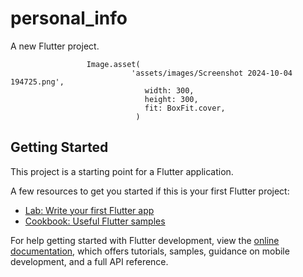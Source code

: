 # personal_info

A new Flutter project.

                     Image.asset(
                               'assets/images/Screenshot 2024-10-04 194725.png',
                                  width: 300,
                                  height: 300,
                                  fit: BoxFit.cover,  
                                )

## Getting Started


This project is a starting point for a Flutter application.

A few resources to get you started if this is your first Flutter project:

- [Lab: Write your first Flutter app](https://docs.flutter.dev/get-started/codelab)
- [Cookbook: Useful Flutter samples](https://docs.flutter.dev/cookbook)

For help getting started with Flutter development, view the
[online documentation](https://docs.flutter.dev/), which offers tutorials,
samples, guidance on mobile development, and a full API reference.




